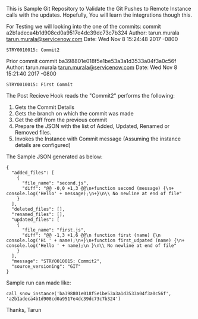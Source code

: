 This is Sample Git Repository to Validate the Git Pushes to Remote Instance calls with the updates.
Hopefully, You will learn the integrations though this.

For Testing we will looking into the one of the commits:
commit a2b1adeca4b1d908cd0a9517e4dc39dc73c7b324
Author: tarun.murala <tarun.murala@servicenow.com>
Date:   Wed Nov 8 15:24:48 2017 -0800

    STRY0010015: Commit2


Prior commit
commit ba398801e018f5e1be53a3a1d3533a04f3a0c56f
Author: tarun.murala <tarun.murala@servicenow.com>
Date:   Wed Nov 8 15:21:40 2017 -0800

    STRY0010015: First Commit


The Post Recieve Hook reads the "Commit2" performs the following:
1. Gets the Commit Details
2. Gets the branch on which the commit was made
3. Get the diff from the previous commit
4. Prepare the JSON with the list of Added, Updated, Renamed or Removed files.
5. Invokes the Instance with Commit message (Assuming the instance details are configured)

The Sample JSON generated as below:

    {
      "added_files": [
        {
          "file_name": "second.js",
          "diff": "@@ -0,0 +1,3 @@\n+function second (message) {\n+    console.log('Hello' + message);\n+}\n\\ No newline at end of file"
        }
      ],
      "deleted_files": [],
      "renamed_files": [],
      "updated_files": [
        {
          "file_name": "first.js",
          "diff": "@@ -1,3 +1,6 @@\n function first (name) {\n     console.log('Hi ' + name);\n+}\n+function first_udpated (name) {\n+    console.log('Hello ' + name);\n }\n\\ No newline at end of file"
        }
      ],
      "message": "STRY0010015: Commit2",
      "source_versioning": "GIT"
    }


Sample run can made like:

    call_snow_instance('ba398801e018f5e1be53a3a1d3533a04f3a0c56f', 'a2b1adeca4b1d908cd0a9517e4dc39dc73c7b324')


Thanks,
Tarun